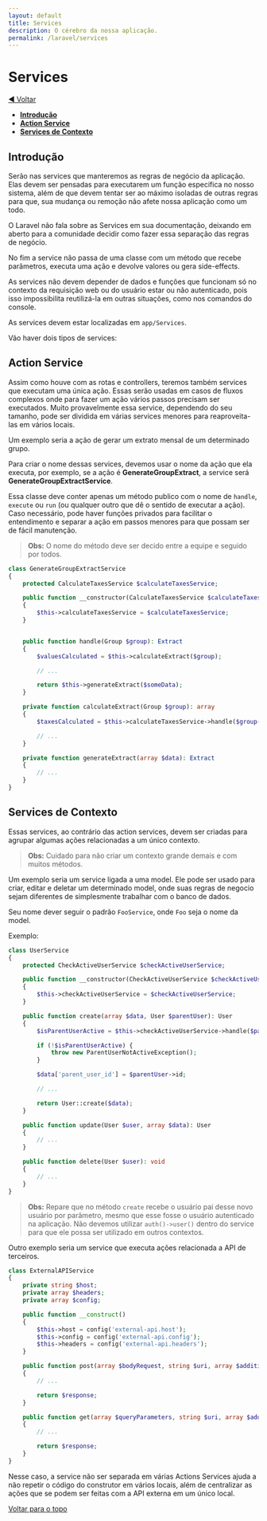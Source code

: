 ```yaml
---
layout: default
title: Services
description: O cérebro da nossa aplicação.
permalink: /laravel/services
---
```


# Services

[:arrow_backward: Voltar](../laravel)

- [**Introdução**](#introdução)
- [**Action Service**](#action-service)
- [**Services de Contexto**](#services-de-contexto)

## Introdução

Serão nas services que manteremos as regras de negócio da aplicação. Elas devem ser pensadas para executarem um função especifica no nosso sistema, além de que devem tentar ser ao máximo isoladas de outras regras para que, sua mudança ou remoção não afete nossa aplicação como um todo.

O Laravel não fala sobre as Services em sua documentação, deixando em aberto para a comunidade decidir como fazer essa separação das regras de negócio.

No fim a service não passa de uma classe com um método que recebe parâmetros, executa uma ação e devolve valores ou gera side-effects.

As services não devem depender de dados e funções que funcionam só no contexto da requisição web ou do usuário estar ou não autenticado, pois isso impossibilita reutilizá-la em outras situações, como nos comandos do console.

As services devem estar localizadas em `app/Services`.

Vão haver dois tipos de services:

## Action Service

Assim como houve com as rotas e controllers, teremos também services que executam uma única ação. Essas serão usadas em casos de fluxos complexos onde para fazer um ação vários passos precisam ser executados. Muito provavelmente essa service, dependendo do seu tamanho, pode ser dividida em várias services menores para reaproveita-las em vários locais.

Um exemplo seria a ação de gerar um extrato mensal de um determinado grupo.

Para criar o nome dessas services, devemos usar o nome da ação que ela executa, por exemplo, se a ação é **GenerateGroupExtract**, a service será **GenerateGroupExtractService**.

Essa classe deve conter apenas um método publico com o nome de `handle`, `execute` ou `run` (ou qualquer outro que dê o sentido de executar a ação). Caso necessário, pode haver funções privados para facilitar o entendimento e separar a ação em passos menores para que possam ser de fácil manutenção.

> **Obs:** O nome do método deve ser decido entre a equipe e seguido por todos.

```php
class GenerateGroupExtractService
{
	protected CalculateTaxesService $calculateTaxesService;

	public function __constructor(CalculateTaxesService $calculateTaxesService)
	{
		$this->calculateTaxesService = $calculateTaxesService;
	}


	public function handle(Group $group): Extract
	{
		$valuesCalculated = $this->calculateExtract($group);

		// ...

		return $this->generateExtract($someData);
	}

	private function calculateExtract(Group $group): array
	{
		$taxesCalculated = $this->calculateTaxesService->handle($group->taxes);

		// ...
	}

	private function generateExtract(array $data): Extract
	{
		// ...
	}
}
```

## Services de Contexto

Essas services, ao contrário das action services, devem ser criadas para agrupar algumas ações relacionadas a um único contexto.

> **Obs:** Cuidado para não criar um contexto grande demais e com muitos métodos.

Um exemplo seria um service ligada a uma model. Ele pode ser usado para criar, editar e deletar um determinado model, onde suas regras de negocio sejam diferentes de simplesmente trabalhar com o banco de dados.

Seu nome dever seguir o padrão `FooService`, onde `Foo` seja o nome da model.

Exemplo:

```php
class UserService
{
	protected CheckActiveUserService $checkActiveUserService;

	public function __constructor(CheckActiveUserService $checkActiveUserService)
	{
		$this->checkActiveUserService = $checkActiveUserService;
	}

	public function create(array $data, User $parentUser): User
	{
		$isParentUserActive = $this->checkActiveUserService->handle($parentUser);

		if (!$isParentUserActive) {
			throw new ParentUserNotActiveException();
		}

		$data['parent_user_id'] = $parentUser->id;

		// ...

		return User::create($data);
	}

	public function update(User $user, array $data): User
	{
		// ...
	}

	public function delete(User $user): void
	{
		// ...
	}
}
```

> **Obs:** Repare que no método `create` recebe o usuário pai desse novo usuário por parâmetro, mesmo que esse fosse o usuário autenticado na aplicação. Não devemos utilizar `auth()->user()` dentro do service para que ele possa ser utilizado em outros contextos.

Outro exemplo seria um service que executa ações relacionada a API de terceiros.

```php
class ExternalAPIService
{
	private string $host;
	private array $headers;
	private array $config;

	public function __construct()
	{
		$this->host = config('external-api.host');
		$this->config = config('external-api.config');
		$this->headers = config('external-api.headers');
	}

	public function post(array $bodyRequest, string $uri, array $additionalData = [])
	{
		// ...

		return $response;
	}

	public function get(array $queryParameters, string $uri, array $additionalData = [])
	{
		// ...

		return $response;
	}
}
```

Nesse caso, a service não ser separada em várias Actions Services ajuda a não repetir o código do construtor em vários locais, além de centralizar as ações que se podem ser feitas com a API externa em um único local.

[Voltar para o topo](#services)
